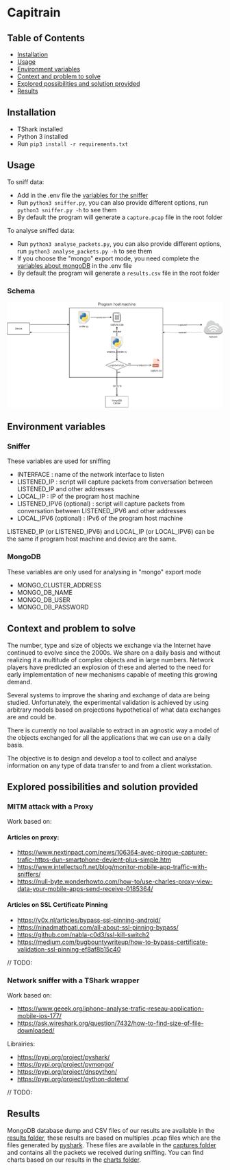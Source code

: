 # Capitrain

## Table of Contents

*	[Installation](#installation)
* [Usage](#usage)
* [Environment variables](#environment-variables)
*	[Context and problem to solve](#context-and-problem-to-solve)
*	[Explored possibilities and solution provided](#explored-possibilities-and-solution-provided)
*	[Results](#results)


## Installation

* TShark installed
* Python 3 installed
* Run `pip3 install -r requirements.txt`

## Usage

To sniff data: 
 * Add in the .env file the [variables for the sniffer](#sniffer)
 * Run `python3 sniffer.py`, you can also provide different options, run `python3 sniffer.py -h` to see them
 * By default the program will generate a `capture.pcap` file in the root folder

To analyse sniffed data:
  * Run `python3 analyse_packets.py`, you can also provide different options, run `python3 analyse_packets.py -h` to see them
  * If you choose the "mongo" export mode, you need complete the [variables about mongoDB](#mongodb) in the .env file
  * By default the program will generate a `results.csv` file in the root folder

### Schema

![Alt text](assets/schema.png "Schema")

## Environment variables

### Sniffer

These variables are used for sniffing

* INTERFACE : name of the network interface to listen
* LISTENED_IP : script will capture packets from conversation between LISTENED_IP and other addresses
* LOCAL_IP : IP of the program host machine
* LISTENED_IPV6 (optional) : script will capture packets from conversation between LISTENED_IPV6 and other addresses
* LOCAL_IPV6 (optional) : IPv6 of the program host machine

LISTENED_IP (or LISTENED_IPV6) and LOCAL_IP (or LOCAL_IPV6) can be the same if program host machine and device are the same.

### MongoDB

These variables are only used for analysing in "mongo" export mode

* MONGO_CLUSTER_ADDRESS
* MONGO_DB_NAME
* MONGO_DB_USER
* MONGO_DB_PASSWORD

## Context and problem to solve

The number, type and size of objects we exchange via the Internet have continued to evolve since the 2000s. We share on a daily basis and without realizing it a multitude of complex objects and in large numbers. Network players have predicted an explosion of these and alerted to the need for early implementation of new mechanisms capable of meeting this growing demand.

Several systems to improve the sharing and exchange of data are being studied. Unfortunately, the experimental validation is achieved by using arbitrary models based on projections hypothetical of what data exchanges are and could be.

There is currently no tool available to extract in an agnostic way a model of the objects exchanged for all the applications that we can use on a daily basis.

The objective is to design and develop a tool to collect and analyse information on any type of data transfer to and from a client workstation.

## Explored possibilities and solution provided

### MITM attack with a Proxy

Work based on:

#### Articles on proxy:
  * https://www.nextinpact.com/news/106364-avec-pirogue-capturer-trafic-https-dun-smartphone-devient-plus-simple.htm
  * https://www.intellectsoft.net/blog/monitor-mobile-app-traffic-with-sniffers/
  * https://null-byte.wonderhowto.com/how-to/use-charles-proxy-view-data-your-mobile-apps-send-receive-0185364/

#### Articles on SSL Certificate Pinning
  * https://v0x.nl/articles/bypass-ssl-pinning-android/
  * https://ninadmathpati.com/all-about-ssl-pinning-bypass/
  * https://github.com/nabla-c0d3/ssl-kill-switch2
  * https://medium.com/bugbountywriteup/how-to-bypass-certificate-validation-ssl-pinning-ef8af8b15c40

// TODO:

### Network sniffer with a TShark wrapper

Work based on:
  * https://www.geeek.org/iphone-analyse-trafic-reseau-application-mobile-ios-177/
  * https://ask.wireshark.org/question/7432/how-to-find-size-of-file-downloaded/

Librairies:
  * https://pypi.org/project/pyshark/
  * https://pypi.org/project/pymongo/
  * https://pypi.org/project/dnspython/
  * https://pypi.org/project/python-dotenv/

// TODO:

## Results

MongoDB database dump and CSV files of our results are available in the [results folder](results/), these results are based on multiples .pcap files which are the files generated by [pyshark](https://github.com/KimiNewt/pyshark). These files are available in the [captures folder](results/captures) and contains all the packets we received during sniffing. You can find charts based on our results in the [charts folder](results/charts).
